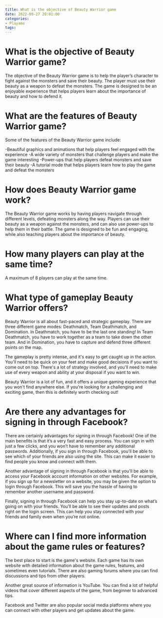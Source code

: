```yaml
---
title: What is the objective of Beauty Warrior game
date: 2022-09-27 20:01:00
categories:
- Playamo
tags:
---
```



#  What is the objective of Beauty Warrior game?

The objective of the Beauty Warrior game is to help the player’s character to fight against the monsters and save their beauty. The player must use their beauty as a weapon to defeat the monsters. The game is designed to be an enjoyable experience that helps players learn about the importance of beauty and how to defend it.

# What are the features of Beauty Warrior game?

Some of the features of the Beauty Warrior game include:

-Beautiful graphics and animations that help players feel engaged with the experience
-A wide variety of monsters that challenge players and make the game interesting
-Power-ups that help players defeat monsters and save their beauty
-A tutorial mode that helps players learn how to play the game and defeat the monsters

# How does Beauty Warrior game work?

The Beauty Warrior game works by having players navigate through different levels, defeating monsters along the way. Players can use their beauty as a weapon against the monsters, and can also use power-ups to help them in their battle. The game is designed to be fun and engaging, while also teaching players about the importance of beauty.

#  How many players can play at the same time?

A maximum of 8 players can play at the same time.

#  What type of gameplay Beauty Warrior offers?

Beauty Warrior is all about fast-paced and strategic gameplay. There are three different game modes: Deathmatch, Team Deathmatch, and Domination. In Deathmatch, you have to be the last one standing! In Team Deathmatch, you have to work together as a team to take down the other team. And in Domination, you have to capture and defend three different points on the map.

The gameplay is pretty intense, and it's easy to get caught up in the action. You'll need to be quick on your feet and make good decisions if you want to come out on top. There's a lot of strategy involved, and you'll need to make use of every weapon and ability at your disposal if you want to win.

Beauty Warrior is a lot of fun, and it offers a unique gaming experience that you won't find anywhere else. If you're looking for a challenging and exciting game, then this is definitely worth checking out!

#  Are there any advantages for signing in through Facebook?

There are certainly advantages for signing in through Facebook! One of the main benefits is that it’s a very fast and easy process. You can sign in with just a few clicks, and you won’t have to remember any additional passwords. Additionally, if you sign in through Facebook, you’ll be able to see which of your friends are also using the site. This can make it easier to find people you know and connect with them.

Another advantage of signing in through Facebook is that you’ll be able to access your Facebook account information on other websites. For example, if you sign up for a newsletter on a website, you may be given the option to login through Facebook. This will save you the hassle of having to remember another username and password.

Finally, signing in through Facebook can help you stay up-to-date on what’s going on with your friends. You’ll be able to see their updates and posts right on the login screen. This can help you stay connected with your friends and family even when you’re not online.

#  Where can I find more information about the game rules or features?

The best place to start is the game's website. Each game has its own website with detailed information about the game rules, features, and sometimes even tutorials. There are also gaming forums where you can find discussions and tips from other players.

Another great source of information is YouTube. You can find a lot of helpful videos that cover different aspects of the game, from beginner to advanced tips.

Facebook and Twitter are also popular social media platforms where you can connect with other players and get updates about the game.